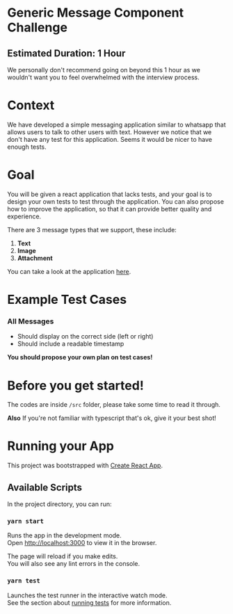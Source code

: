 # Generic Message Component Challenge

## Estimated Duration: 1 Hour

We personally don't recommend going on beyond this 1 hour as we wouldn't want you to feel overwhelmed with the interview process.

# Context

We have developed a simple messaging application similar to whatsapp that allows users to talk to other users with text. However we notice that we don't have any test for this application. Seems it would be nicer to have enough tests.

# Goal

You will be given a react application that lacks tests, and your goal is to design your own tests to test through the application. You can also propose how to improve the application, so that it can provide better quality and experience.

There are 3 message types that we support, these include:

1. **Text**
2. **Image**
3. **Attachment**

You can take a look at the application [here](https://setsailjacky.github.io/qa-engineer-gmc/).

# Example Test Cases

### All Messages

- Should display on the correct side (left or right)
- Should include a readable timestamp

**You should propose your own plan on test cases!**

# Before you get started!

The codes are inside `/src` folder, please take some time to read it through.

**Also** If you're not familiar with typescript that's ok, give it your best shot!

# Running your App

This project was bootstrapped with [Create React App](https://github.com/facebook/create-react-app).

## Available Scripts

In the project directory, you can run:

### `yarn start`

Runs the app in the development mode.<br />
Open [http://localhost:3000](http://localhost:3000) to view it in the browser.

The page will reload if you make edits.<br />
You will also see any lint errors in the console.

### `yarn test`

Launches the test runner in the interactive watch mode.<br />
See the section about [running tests](https://facebook.github.io/create-react-app/docs/running-tests) for more information.
